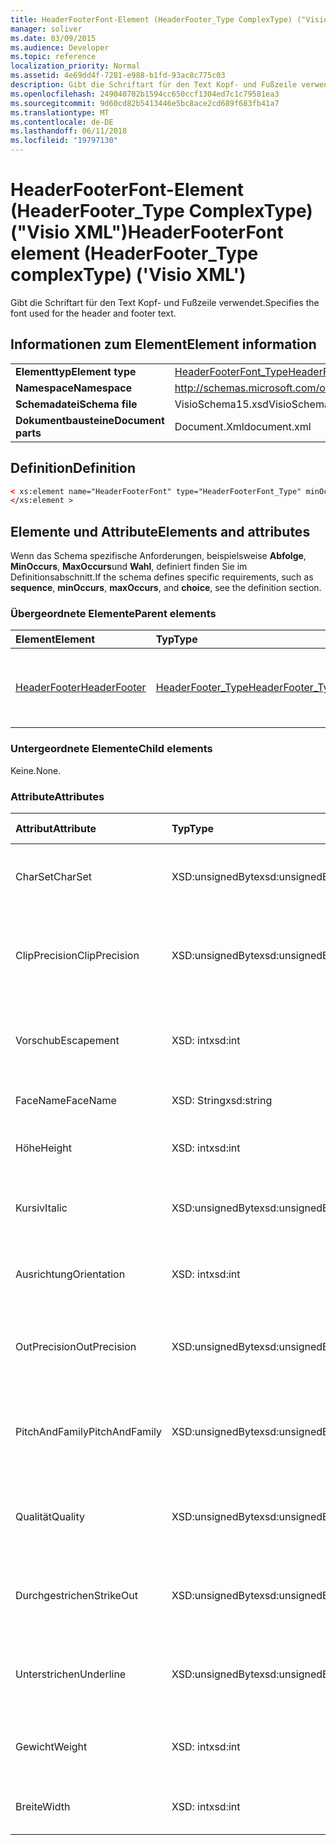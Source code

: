 ```yaml
---
title: HeaderFooterFont-Element (HeaderFooter_Type ComplexType) ("Visio XML")
manager: soliver
ms.date: 03/09/2015
ms.audience: Developer
ms.topic: reference
localization_priority: Normal
ms.assetid: 4e69dd4f-7281-e988-b1fd-93ac8c775c03
description: Gibt die Schriftart für den Text Kopf- und Fußzeile verwendet.
ms.openlocfilehash: 249040702b1594cc650ccf1304ed7c1c79581ea3
ms.sourcegitcommit: 9d60cd82b5413446e5bc8ace2cd689f683fb41a7
ms.translationtype: MT
ms.contentlocale: de-DE
ms.lasthandoff: 06/11/2018
ms.locfileid: "19797130"
---
```

# <a name="headerfooterfont-element-headerfootertype-complextype-visio-xml"></a><span data-ttu-id="63398-103">HeaderFooterFont-Element (HeaderFooter_Type ComplexType) ("Visio XML")</span><span class="sxs-lookup"><span data-stu-id="63398-103">HeaderFooterFont element (HeaderFooter_Type complexType) ('Visio XML')</span></span>

<span data-ttu-id="63398-104">Gibt die Schriftart für den Text Kopf- und Fußzeile verwendet.</span><span class="sxs-lookup"><span data-stu-id="63398-104">Specifies the font used for the header and footer text.</span></span>
  
## <a name="element-information"></a><span data-ttu-id="63398-105">Informationen zum Element</span><span class="sxs-lookup"><span data-stu-id="63398-105">Element information</span></span>

|||
|:-----|:-----|
|<span data-ttu-id="63398-106">**Elementtyp**</span><span class="sxs-lookup"><span data-stu-id="63398-106">**Element type**</span></span> <br/> |[<span data-ttu-id="63398-107">HeaderFooterFont_Type</span><span class="sxs-lookup"><span data-stu-id="63398-107">HeaderFooterFont_Type</span></span>](headerfooterfont_type-complextypevisio-xml.md) <br/> |
|<span data-ttu-id="63398-108">**Namespace**</span><span class="sxs-lookup"><span data-stu-id="63398-108">**Namespace**</span></span> <br/> |http://schemas.microsoft.com/office/visio/2012/main  <br/> |
|<span data-ttu-id="63398-109">**Schemadatei**</span><span class="sxs-lookup"><span data-stu-id="63398-109">**Schema file**</span></span> <br/> |<span data-ttu-id="63398-110">VisioSchema15.xsd</span><span class="sxs-lookup"><span data-stu-id="63398-110">VisioSchema15.xsd</span></span>  <br/> |
|<span data-ttu-id="63398-111">**Dokumentbausteine**</span><span class="sxs-lookup"><span data-stu-id="63398-111">**Document parts**</span></span> <br/> |<span data-ttu-id="63398-112">Document.Xml</span><span class="sxs-lookup"><span data-stu-id="63398-112">document.xml</span></span>  <br/> |
   
## <a name="definition"></a><span data-ttu-id="63398-113">Definition</span><span class="sxs-lookup"><span data-stu-id="63398-113">Definition</span></span>

```XML
< xs:element name="HeaderFooterFont" type="HeaderFooterFont_Type" minOccurs="0" maxOccurs="1" >
</xs:element >
```

## <a name="elements-and-attributes"></a><span data-ttu-id="63398-114">Elemente und Attribute</span><span class="sxs-lookup"><span data-stu-id="63398-114">Elements and attributes</span></span>

<span data-ttu-id="63398-115">Wenn das Schema spezifische Anforderungen, beispielsweise **Abfolge**, **MinOccurs**, **MaxOccurs**und **Wahl**, definiert finden Sie im Definitionsabschnitt.</span><span class="sxs-lookup"><span data-stu-id="63398-115">If the schema defines specific requirements, such as **sequence**, **minOccurs**, **maxOccurs**, and **choice**, see the definition section.</span></span> 
  
### <a name="parent-elements"></a><span data-ttu-id="63398-116">Übergeordnete Elemente</span><span class="sxs-lookup"><span data-stu-id="63398-116">Parent elements</span></span>

|<span data-ttu-id="63398-117">**Element**</span><span class="sxs-lookup"><span data-stu-id="63398-117">**Element**</span></span>|<span data-ttu-id="63398-118">**Typ**</span><span class="sxs-lookup"><span data-stu-id="63398-118">**Type**</span></span>|<span data-ttu-id="63398-119">**Beschreibung**</span><span class="sxs-lookup"><span data-stu-id="63398-119">**Description**</span></span>|
|:-----|:-----|:-----|
|[<span data-ttu-id="63398-120">HeaderFooter</span><span class="sxs-lookup"><span data-stu-id="63398-120">HeaderFooter</span></span>](headerfooter-element-visiodocument_type-complextypevisio-xml.md) <br/> |[<span data-ttu-id="63398-121">HeaderFooter_Type</span><span class="sxs-lookup"><span data-stu-id="63398-121">HeaderFooter_Type</span></span>](headerfooter_type-complextypevisio-xml.md) <br/> |<span data-ttu-id="63398-122">Enthält Elemente für Kopf- und Fußzeile eines Dokuments.</span><span class="sxs-lookup"><span data-stu-id="63398-122">Contains elements for a document's header and footer.</span></span>  <br/> |
   
### <a name="child-elements"></a><span data-ttu-id="63398-123">Untergeordnete Elemente</span><span class="sxs-lookup"><span data-stu-id="63398-123">Child elements</span></span>

<span data-ttu-id="63398-124">Keine.</span><span class="sxs-lookup"><span data-stu-id="63398-124">None.</span></span>
  
### <a name="attributes"></a><span data-ttu-id="63398-125">Attribute</span><span class="sxs-lookup"><span data-stu-id="63398-125">Attributes</span></span>

|<span data-ttu-id="63398-126">**Attribut**</span><span class="sxs-lookup"><span data-stu-id="63398-126">**Attribute**</span></span>|<span data-ttu-id="63398-127">**Typ**</span><span class="sxs-lookup"><span data-stu-id="63398-127">**Type**</span></span>|<span data-ttu-id="63398-128">**Erforderlich**</span><span class="sxs-lookup"><span data-stu-id="63398-128">**Required**</span></span>|<span data-ttu-id="63398-129">**Beschreibung**</span><span class="sxs-lookup"><span data-stu-id="63398-129">**Description**</span></span>|<span data-ttu-id="63398-130">**Mögliche Werte**</span><span class="sxs-lookup"><span data-stu-id="63398-130">**Possible values**</span></span>|
|:-----|:-----|:-----|:-----|:-----|
|<span data-ttu-id="63398-131">CharSet</span><span class="sxs-lookup"><span data-stu-id="63398-131">CharSet</span></span>  <br/> |<span data-ttu-id="63398-132">XSD:unsignedByte</span><span class="sxs-lookup"><span data-stu-id="63398-132">xsd:unsignedByte</span></span>  <br/> |<span data-ttu-id="63398-133">Optional</span><span class="sxs-lookup"><span data-stu-id="63398-133">optional</span></span>  <br/> |<span data-ttu-id="63398-134">Gibt den Zeichensatz der Schriftart an.</span><span class="sxs-lookup"><span data-stu-id="63398-134">Specifies the character set of the font.</span></span> <span data-ttu-id="63398-135">Entspricht dem Feld GDI LOGFONTlfCharSet.</span><span class="sxs-lookup"><span data-stu-id="63398-135">Equivalent to the GDI LOGFONTlfCharSet field.</span></span>  <br/> |<span data-ttu-id="63398-136">Werte des Typs Xsd:unsignedByte.</span><span class="sxs-lookup"><span data-stu-id="63398-136">Values of the xsd:unsignedByte type.</span></span>  <br/> |
|<span data-ttu-id="63398-137">ClipPrecision</span><span class="sxs-lookup"><span data-stu-id="63398-137">ClipPrecision</span></span>  <br/> |<span data-ttu-id="63398-138">XSD:unsignedByte</span><span class="sxs-lookup"><span data-stu-id="63398-138">xsd:unsignedByte</span></span>  <br/> |<span data-ttu-id="63398-139">Optional</span><span class="sxs-lookup"><span data-stu-id="63398-139">optional</span></span>  <br/> |<span data-ttu-id="63398-140">Gibt die Genauigkeit für das Ausschneiden der Schriftart an.</span><span class="sxs-lookup"><span data-stu-id="63398-140">Specifies the clipping precision of the font.</span></span> <span data-ttu-id="63398-141">Entspricht dem Feld GDI LOGFONTlfClipPrecision.</span><span class="sxs-lookup"><span data-stu-id="63398-141">Equivalent to the GDI LOGFONTlfClipPrecision field.</span></span>  <br/> |<span data-ttu-id="63398-142">Werte des Typs Xsd:unsignedByte.</span><span class="sxs-lookup"><span data-stu-id="63398-142">Values of the xsd:unsignedByte type.</span></span>  <br/> |
|<span data-ttu-id="63398-143">Vorschub</span><span class="sxs-lookup"><span data-stu-id="63398-143">Escapement</span></span>  <br/> |<span data-ttu-id="63398-144">XSD: int</span><span class="sxs-lookup"><span data-stu-id="63398-144">xsd:int</span></span>  <br/> |<span data-ttu-id="63398-145">Optional</span><span class="sxs-lookup"><span data-stu-id="63398-145">optional</span></span>  <br/> |<span data-ttu-id="63398-146">Gibt das Attribut Vorschub der Schriftart an.</span><span class="sxs-lookup"><span data-stu-id="63398-146">Specifies the escapement attribute of the font.</span></span> <span data-ttu-id="63398-147">Entspricht dem Feld GDI LOGFONTlfEscapement.</span><span class="sxs-lookup"><span data-stu-id="63398-147">Equivalent to the GDI LOGFONTlfEscapement field.</span></span>  <br/> |<span data-ttu-id="63398-148">Werte des Typs xsd: int.</span><span class="sxs-lookup"><span data-stu-id="63398-148">Values of the xsd:int type.</span></span>  <br/> |
|<span data-ttu-id="63398-149">FaceName</span><span class="sxs-lookup"><span data-stu-id="63398-149">FaceName</span></span>  <br/> |<span data-ttu-id="63398-150">XSD: String</span><span class="sxs-lookup"><span data-stu-id="63398-150">xsd:string</span></span>  <br/> |<span data-ttu-id="63398-151">Optional</span><span class="sxs-lookup"><span data-stu-id="63398-151">optional</span></span>  <br/> |<span data-ttu-id="63398-152">Enthält Informationen zu einer Schriftart.</span><span class="sxs-lookup"><span data-stu-id="63398-152">Contains information about a font.</span></span>  <br/> |<span data-ttu-id="63398-153">Werte des Typs xsd: String.</span><span class="sxs-lookup"><span data-stu-id="63398-153">Values of the xsd:string type.</span></span>  <br/> |
|<span data-ttu-id="63398-154">Höhe</span><span class="sxs-lookup"><span data-stu-id="63398-154">Height</span></span>  <br/> |<span data-ttu-id="63398-155">XSD: int</span><span class="sxs-lookup"><span data-stu-id="63398-155">xsd:int</span></span>  <br/> |<span data-ttu-id="63398-156">Optional</span><span class="sxs-lookup"><span data-stu-id="63398-156">optional</span></span>  <br/> |<span data-ttu-id="63398-157">Gibt die Höhe des Shapes in Zeichnungseinheiten fest.</span><span class="sxs-lookup"><span data-stu-id="63398-157">Specifies the height of the shape in drawing units.</span></span>  <br/> |<span data-ttu-id="63398-158">Werte des Typs xsd: int.</span><span class="sxs-lookup"><span data-stu-id="63398-158">Values of the xsd:int type.</span></span>  <br/> |
|<span data-ttu-id="63398-159">Kursiv</span><span class="sxs-lookup"><span data-stu-id="63398-159">Italic</span></span>  <br/> |<span data-ttu-id="63398-160">XSD:unsignedByte</span><span class="sxs-lookup"><span data-stu-id="63398-160">xsd:unsignedByte</span></span>  <br/> |<span data-ttu-id="63398-161">Optional</span><span class="sxs-lookup"><span data-stu-id="63398-161">optional</span></span>  <br/> |<span data-ttu-id="63398-162">Gibt an, ob die Schriftart kursiv ist.</span><span class="sxs-lookup"><span data-stu-id="63398-162">Specifies whether the font is italic.</span></span> <span data-ttu-id="63398-163">Entspricht dem Feld GDI LOGFONTlfItalic.</span><span class="sxs-lookup"><span data-stu-id="63398-163">Equivalent to the GDI LOGFONTlfItalic field.</span></span>  <br/> |<span data-ttu-id="63398-164">Werte des Typs Xsd:unsignedByte.</span><span class="sxs-lookup"><span data-stu-id="63398-164">Values of the xsd:unsignedByte type.</span></span>  <br/> |
|<span data-ttu-id="63398-165">Ausrichtung</span><span class="sxs-lookup"><span data-stu-id="63398-165">Orientation</span></span>  <br/> |<span data-ttu-id="63398-166">XSD: int</span><span class="sxs-lookup"><span data-stu-id="63398-166">xsd:int</span></span>  <br/> |<span data-ttu-id="63398-167">Optional</span><span class="sxs-lookup"><span data-stu-id="63398-167">optional</span></span>  <br/> |<span data-ttu-id="63398-168">Gibt die Ausrichtung der Schriftart.</span><span class="sxs-lookup"><span data-stu-id="63398-168">Specifies the orientation of the font.</span></span> <span data-ttu-id="63398-169">Entspricht dem Feld GDI LOGFONTlfOrientation.</span><span class="sxs-lookup"><span data-stu-id="63398-169">Equivalent to the GDI LOGFONTlfOrientation field.</span></span>  <br/> |<span data-ttu-id="63398-170">Werte des Typs xsd: int.</span><span class="sxs-lookup"><span data-stu-id="63398-170">Values of the xsd:int type.</span></span>  <br/> |
|<span data-ttu-id="63398-171">OutPrecision</span><span class="sxs-lookup"><span data-stu-id="63398-171">OutPrecision</span></span>  <br/> |<span data-ttu-id="63398-172">XSD:unsignedByte</span><span class="sxs-lookup"><span data-stu-id="63398-172">xsd:unsignedByte</span></span>  <br/> |<span data-ttu-id="63398-173">Optional</span><span class="sxs-lookup"><span data-stu-id="63398-173">optional</span></span>  <br/> |<span data-ttu-id="63398-174">Gibt das Ausgabe Genauigkeit der Schriftart.</span><span class="sxs-lookup"><span data-stu-id="63398-174">Specifies the output precision attribute of the font.</span></span> <span data-ttu-id="63398-175">Entspricht dem Feld GDI LOGFONTlfOutPrecision.</span><span class="sxs-lookup"><span data-stu-id="63398-175">Equivalent to the GDI LOGFONTlfOutPrecision field.</span></span>  <br/> |<span data-ttu-id="63398-176">Werte des Typs Xsd:unsignedByte.</span><span class="sxs-lookup"><span data-stu-id="63398-176">Values of the xsd:unsignedByte type.</span></span>  <br/> |
|<span data-ttu-id="63398-177">PitchAndFamily</span><span class="sxs-lookup"><span data-stu-id="63398-177">PitchAndFamily</span></span>  <br/> |<span data-ttu-id="63398-178">XSD:unsignedByte</span><span class="sxs-lookup"><span data-stu-id="63398-178">xsd:unsignedByte</span></span>  <br/> |<span data-ttu-id="63398-179">Optional</span><span class="sxs-lookup"><span data-stu-id="63398-179">optional</span></span>  <br/> |<span data-ttu-id="63398-180">Gibt die Zeichenbreite und Familie der Schriftart an.</span><span class="sxs-lookup"><span data-stu-id="63398-180">Specifies the pitch and family of the font.</span></span> <span data-ttu-id="63398-181">Entspricht dem Feld GDI LOGFONTlfPitchAndFamily.</span><span class="sxs-lookup"><span data-stu-id="63398-181">Equivalent to the GDI LOGFONTlfPitchAndFamily field.</span></span>  <br/> |<span data-ttu-id="63398-182">Werte des Typs Xsd:unsignedByte.</span><span class="sxs-lookup"><span data-stu-id="63398-182">Values of the xsd:unsignedByte type.</span></span>  <br/> |
|<span data-ttu-id="63398-183">Qualität</span><span class="sxs-lookup"><span data-stu-id="63398-183">Quality</span></span>  <br/> |<span data-ttu-id="63398-184">XSD:unsignedByte</span><span class="sxs-lookup"><span data-stu-id="63398-184">xsd:unsignedByte</span></span>  <br/> |<span data-ttu-id="63398-185">Optional</span><span class="sxs-lookup"><span data-stu-id="63398-185">optional</span></span>  <br/> |<span data-ttu-id="63398-186">Gibt die Ausgabequalität der Schriftart an.</span><span class="sxs-lookup"><span data-stu-id="63398-186">Specifies the output quality of the font.</span></span> <span data-ttu-id="63398-187">Entspricht dem Feld GDI LOGFONTlfQuality.</span><span class="sxs-lookup"><span data-stu-id="63398-187">Equivalent to the GDI LOGFONTlfQuality field.</span></span>  <br/> |<span data-ttu-id="63398-188">Werte des Typs Xsd:unsignedByte.</span><span class="sxs-lookup"><span data-stu-id="63398-188">Values of the xsd:unsignedByte type.</span></span>  <br/> |
|<span data-ttu-id="63398-189">Durchgestrichen</span><span class="sxs-lookup"><span data-stu-id="63398-189">StrikeOut</span></span>  <br/> |<span data-ttu-id="63398-190">XSD:unsignedByte</span><span class="sxs-lookup"><span data-stu-id="63398-190">xsd:unsignedByte</span></span>  <br/> |<span data-ttu-id="63398-191">Optional</span><span class="sxs-lookup"><span data-stu-id="63398-191">optional</span></span>  <br/> |<span data-ttu-id="63398-192">Gibt an, ob die Schriftart eine Schriftart durchgestrichen aufweist.</span><span class="sxs-lookup"><span data-stu-id="63398-192">Specifies whether the font is a strikeout font.</span></span> <span data-ttu-id="63398-193">Entspricht dem Feld GDI LOGFONTlfStrikeOut.</span><span class="sxs-lookup"><span data-stu-id="63398-193">Equivalent to the GDI LOGFONTlfStrikeOut field.</span></span>  <br/> |<span data-ttu-id="63398-194">Werte des Typs Xsd:unsignedByte.</span><span class="sxs-lookup"><span data-stu-id="63398-194">Values of the xsd:unsignedByte type.</span></span>  <br/> |
|<span data-ttu-id="63398-195">Unterstrichen</span><span class="sxs-lookup"><span data-stu-id="63398-195">Underline</span></span>  <br/> |<span data-ttu-id="63398-196">XSD:unsignedByte</span><span class="sxs-lookup"><span data-stu-id="63398-196">xsd:unsignedByte</span></span>  <br/> |<span data-ttu-id="63398-197">Optional</span><span class="sxs-lookup"><span data-stu-id="63398-197">optional</span></span>  <br/> |<span data-ttu-id="63398-198">Gibt an, ob die Schriftart unterstrichen ist.</span><span class="sxs-lookup"><span data-stu-id="63398-198">Specifies whether the font is underlined.</span></span> <span data-ttu-id="63398-199">Entspricht dem Feld GDI LOGFONTlfUnderline.</span><span class="sxs-lookup"><span data-stu-id="63398-199">Equivalent to the GDI LOGFONTlfUnderline field.</span></span>  <br/> |<span data-ttu-id="63398-200">Werte des Typs Xsd:unsignedByte.</span><span class="sxs-lookup"><span data-stu-id="63398-200">Values of the xsd:unsignedByte type.</span></span>  <br/> |
|<span data-ttu-id="63398-201">Gewicht</span><span class="sxs-lookup"><span data-stu-id="63398-201">Weight</span></span>  <br/> |<span data-ttu-id="63398-202">XSD: int</span><span class="sxs-lookup"><span data-stu-id="63398-202">xsd:int</span></span>  <br/> |<span data-ttu-id="63398-203">Optional</span><span class="sxs-lookup"><span data-stu-id="63398-203">optional</span></span>  <br/> |<span data-ttu-id="63398-204">Gibt die Breite der Schriftart an.</span><span class="sxs-lookup"><span data-stu-id="63398-204">Specifies the weight of the font.</span></span> <span data-ttu-id="63398-205">Entspricht dem Feld GDI LOGFONTlfWeight.</span><span class="sxs-lookup"><span data-stu-id="63398-205">Equivalent to the GDI LOGFONTlfWeight field.</span></span>  <br/> |<span data-ttu-id="63398-206">Werte des Typs xsd: int.</span><span class="sxs-lookup"><span data-stu-id="63398-206">Values of the xsd:int type.</span></span>  <br/> |
|<span data-ttu-id="63398-207">Breite</span><span class="sxs-lookup"><span data-stu-id="63398-207">Width</span></span>  <br/> |<span data-ttu-id="63398-208">XSD: int</span><span class="sxs-lookup"><span data-stu-id="63398-208">xsd:int</span></span>  <br/> |<span data-ttu-id="63398-209">Optional</span><span class="sxs-lookup"><span data-stu-id="63398-209">optional</span></span>  <br/> |<span data-ttu-id="63398-210">Enthält die Breite des zugeordneten Shapes in Zeichnungseinheiten fest.</span><span class="sxs-lookup"><span data-stu-id="63398-210">Contains the width of the associated shape in drawing units.</span></span>  <br/> |<span data-ttu-id="63398-211">Werte des Typs xsd: int.</span><span class="sxs-lookup"><span data-stu-id="63398-211">Values of the xsd:int type.</span></span>  <br/> |
   


